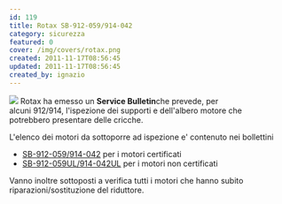 ```yaml
---
id: 119
title: Rotax SB-912-059/914-042
category: sicurezza
featured: 0
cover: /img/covers/rotax.png
created: 2011-11-17T08:56:45
updated: 2011-11-17T08:56:45
created_by: ignazio
---
```


<img src="/img/stories/rotax-logo.gif" class="float-start mr-3 mb-6 w-[200px]"/>
Rotax ha emesso un <strong>Service Bulletin</strong>che prevede, per alcuni 912/914, l'ispezione dei supporti e dell'albero motore che potrebbero presentare delle cricche.

L'elenco dei motori da sottoporre ad ispezione e' contenuto nei bollettini

- <a href="http://legacy.rotax-owner.com/si_tb_info/serviceb/sb-912-059.pdf">SB-912-059/914-042</a> per i motori certificati
- <a href="http://legacy.rotax-owner.com/si_tb_info/serviceb/sb-912-059-ul.pdf">SB-912-059UL/914-042UL</a> per i motori non certificati

Vanno inoltre sottoposti a verifica tutti i motori che hanno subito riparazioni/sostituzione del riduttore.
